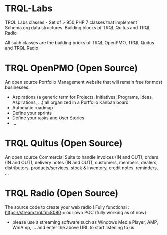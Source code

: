 # TRQL-Labs
TRQL Labs classes - Set of > 950 PHP 7 classes that implement Schema.org data structures. Building blocks of TRQL Quitus and TRQL Radio

All such classes are the building bricks of TRQL OpenPMO, TRQL Quitus and TRQL Radio.

TRQL OpenPMO (Open Source)
==========================

An open source Portfolio Management website that will remain free for most businesses:

- Aspirations (a generic term for Projects, Initiatives, Programs, Ideas, Aspirations, ...)
  all organized in a Portfolio Kanban board
- Automatic roadmap  
- Define your sprints
- Define your tasks and User Stories
- ...


TRQL Quitus (Open Source)
==========================

An open source Commercial Suite to handle invoices (IN and OUT), orders (IN and OUT), delivery notes (IN and OUT), customers, 
members, dealers, distributors, products/services, stock & inventory, credit notes, reminders, ...


TRQL Radio (Open Source)
==========================

The source code to create your web radio ! Fully functional : https://stream.trql.fm:8080 = our own POC (fully working as of now)
- please use a streaming software such as Windows Media Player, AMP, WinAmp, ... and enter the above URL to start listening to us.
